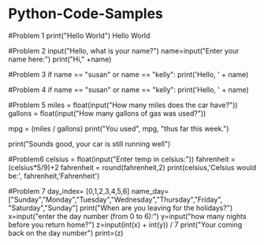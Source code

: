# Python-Code-Samples
#Problem 1
print("Hello World")
Hello World

#Problem 2
input("Hello, what is your name?")
name=input("Enter your name here:")
print("Hi," +name)      

#Problem 3
if name == "susan" or name == "kelly":
    print('Hello, ' + name)

#Problem 4
if name == "susan" or name == "kelly":
    print('Hello, ' + name)

#Problem 5
miles = float(input("How many miles does the car have?"))
gallons = float(input("How many gallons of gas was used?"))

mpg = (miles / gallons)
print("You used", mpg, "thus far this week.")
                      
print("Sounds good, your car is still running well")

#Problem6
celsius = float(input("Enter temp in celsius:"))
fahrenheit = (celsius*5/9)+2
fahrenheit = round(fahrenheit,2)
print(celsius,'Celsius would be:', fahrenheit,'Fahrenheit')

#Problem 7
day_index= [0,1,2,3,4,5,6]
name_day= ["Sunday","Monday","Tuesday","Wednesday","Thursday","Friday",
           "Saturday","Sunday"]
print("When are you leaving for the holidays?")
x=input("enter the day number (from 0 to 6):")
y=input("how many nights before you return home?")
z=input(int(x) + int(y)) / 7
print("Your coming back on the day number")
print=(z)
